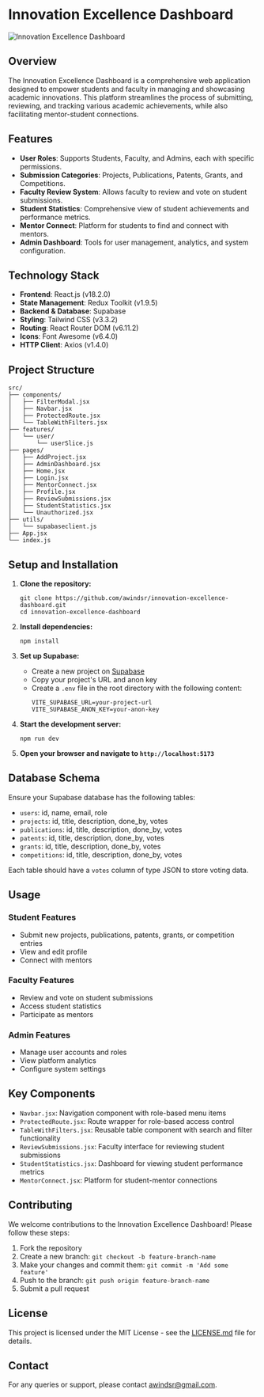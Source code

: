 # Innovation Excellence Dashboard

![Innovation Excellence Dashboard](https://github.com/awindsr/SmartIndia/blob/main/public/Home.png?raw=true)

## Overview

The Innovation Excellence Dashboard is a comprehensive web application designed to empower students and faculty in managing and showcasing academic innovations. This platform streamlines the process of submitting, reviewing, and tracking various academic achievements, while also facilitating mentor-student connections.

## Features

- **User Roles**: Supports Students, Faculty, and Admins, each with specific permissions.
- **Submission Categories**: Projects, Publications, Patents, Grants, and Competitions.
- **Faculty Review System**: Allows faculty to review and vote on student submissions.
- **Student Statistics**: Comprehensive view of student achievements and performance metrics.
- **Mentor Connect**: Platform for students to find and connect with mentors.
- **Admin Dashboard**: Tools for user management, analytics, and system configuration.

## Technology Stack

- **Frontend**: React.js (v18.2.0)
- **State Management**: Redux Toolkit (v1.9.5)
- **Backend & Database**: Supabase
- **Styling**: Tailwind CSS (v3.3.2)
- **Routing**: React Router DOM (v6.11.2)
- **Icons**: Font Awesome (v6.4.0)
- **HTTP Client**: Axios (v1.4.0)

## Project Structure

```
src/
├── components/
│   ├── FilterModal.jsx
│   ├── Navbar.jsx
│   ├── ProtectedRoute.jsx
│   └── TableWithFilters.jsx
├── features/
│   └── user/
│       └── userSlice.js
├── pages/
│   ├── AddProject.jsx
│   ├── AdminDashboard.jsx
│   ├── Home.jsx
│   ├── Login.jsx
│   ├── MentorConnect.jsx
│   ├── Profile.jsx
│   ├── ReviewSubmissions.jsx
│   ├── StudentStatistics.jsx
│   └── Unauthorized.jsx
├── utils/
│   └── supabaseclient.js
├── App.jsx
└── index.js
```

## Setup and Installation

1. **Clone the repository:**
   ```
   git clone https://github.com/awindsr/innovation-excellence-dashboard.git
   cd innovation-excellence-dashboard
   ```

2. **Install dependencies:**
   ```
   npm install
   ```

3. **Set up Supabase:**
   - Create a new project on [Supabase](https://supabase.io/)
   - Copy your project's URL and anon key
   - Create a `.env` file in the root directory with the following content:
     ```
     VITE_SUPABASE_URL=your-project-url
     VITE_SUPABASE_ANON_KEY=your-anon-key
     ```

4. **Start the development server:**
   ```
   npm run dev
   ```

5. **Open your browser and navigate to `http://localhost:5173`**

## Database Schema

Ensure your Supabase database has the following tables:

- `users`: id, name, email, role
- `projects`: id, title, description, done_by, votes
- `publications`: id, title, description, done_by, votes
- `patents`: id, title, description, done_by, votes
- `grants`: id, title, description, done_by, votes
- `competitions`: id, title, description, done_by, votes

Each table should have a `votes` column of type JSON to store voting data.

## Usage

### Student Features
- Submit new projects, publications, patents, grants, or competition entries
- View and edit profile
- Connect with mentors

### Faculty Features
- Review and vote on student submissions
- Access student statistics
- Participate as mentors

### Admin Features
- Manage user accounts and roles
- View platform analytics
- Configure system settings

## Key Components

- `Navbar.jsx`: Navigation component with role-based menu items
- `ProtectedRoute.jsx`: Route wrapper for role-based access control
- `TableWithFilters.jsx`: Reusable table component with search and filter functionality
- `ReviewSubmissions.jsx`: Faculty interface for reviewing student submissions
- `StudentStatistics.jsx`: Dashboard for viewing student performance metrics
- `MentorConnect.jsx`: Platform for student-mentor connections

## Contributing

We welcome contributions to the Innovation Excellence Dashboard! Please follow these steps:

1. Fork the repository
2. Create a new branch: `git checkout -b feature-branch-name`
3. Make your changes and commit them: `git commit -m 'Add some feature'`
4. Push to the branch: `git push origin feature-branch-name`
5. Submit a pull request

## License

This project is licensed under the MIT License - see the [LICENSE.md](LICENSE.md) file for details.

## Contact

For any queries or support, please contact [awindsr@gmail.com](mailto:awindsr@gmail.com).
